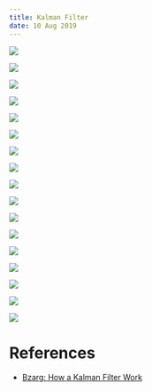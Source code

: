 ```yaml
---
title: Kalman Filter
date: 10 Aug 2019
---
```


![](gauss_0.png)

![](gauss_1.png)

![](gauss_2.png)

![](gauss_3.png)

![](gauss_4.png)

![](gauss_6.png)

![](gauss_6a.png)

![](gauss_7.jpg)

![](gauss_8.jpg)

![](gauss_9.jpg)

![](gauss_10a.jpg)

![](gauss_10b.jpg)

![](gauss_11.jpg)

![](gauss_12.jpg)

![](gauss_13.jpg)

![](gauss_14.jpg)

![](gauss_joint.png)

# References

- [Bzarg: How a Kalman Filter Work](https://www.bzarg.com/p/how-a-kalman-filter-works-in-pictures/#more-491)
